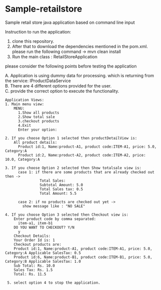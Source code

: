 # Sample-retailstore
Sample retail store java application based on command line input

Instruction to run the application:

1. clone this repository.
2. After that to download the dependencies mentioned in the pom.xml. please run the following command -> mvn clean install   
3. Run the main class : RetailStoreApplication

please consider the following points before testing the application

  A. Application is using dummy data for processing. which is returning from the service: IProductDataService</br>
  B. There are 4 different options provided for the user. </br>
  C. provide the correct option to execute the functionality.</br>
  
    Application Views:
    1. Main menu view:
        MENU:
          1.Show all products
          2.Show total sale
          3.checkout products
          4.Exit
          Enter your option:
          
    2. If you choose Option 1 selected then productDetailView is: 
        All product details:
          Product id:1, Name:product-A1, product code:ITEM-A1, price: 5.0, Category:A
          Product id:2, Name:product-A2, product code:ITEM-A2, price: 10.0, Category:A
      
    3. If you choose Option 2 selected then Show totalsale view is:
          case 1: if there are some products that are already checked out then ->
                    Total Sales:
                    Subtotal Amount: 5.0
                    Total Sales tax: 0.5
                    Total Amount: 5.5
                      
          case 2: if no products are checked out yet ->
            show message like : "NO SALE"
     
    4. If you choose Option 3 selected then Checkout view is:
        Enter product code by comma separated:
          item-a1, item-b1
        DO YOU WANT TO CHECKOUT? Y/N 
          y
        Checkout Details:
        Your Order Id is: 1
        Checkout products are: 
        Product id:1, Name:product-A1, product code:ITEM-A1, price: 5.0, Category:A Applicable SalesTax: 0.5
        Product id:6, Name:product-B1, product code:ITEM-B1, price: 5.0, Category:B Applicable SalesTax: 1.0
        Sub Total: Rs. 10.0
        Sales Tax: Rs. 1.5
        Total: Rs. 11.5
        
     5. select option 4 to stop the application.   



